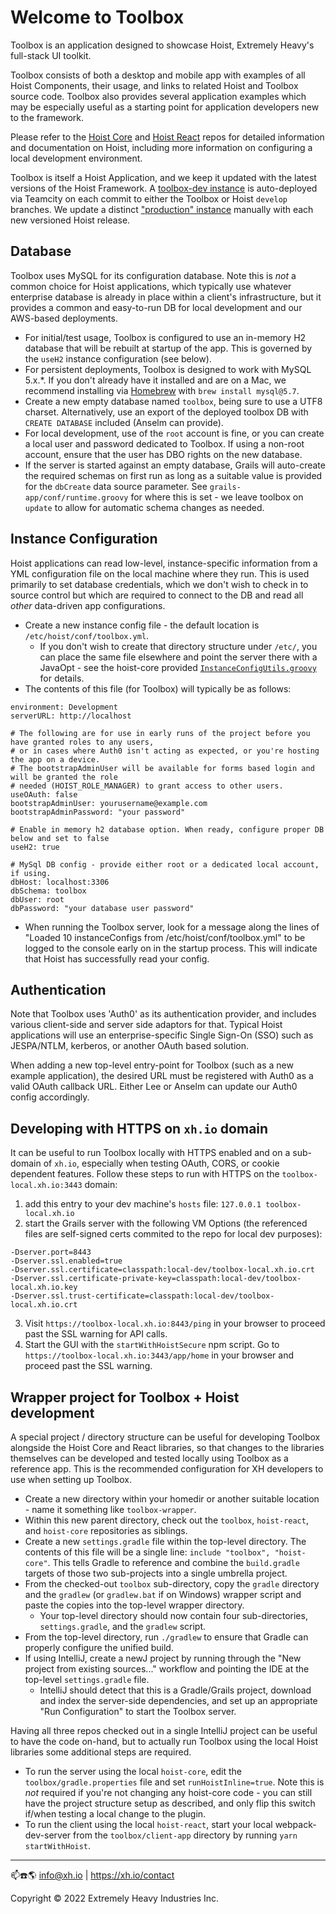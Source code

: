 # Welcome to Toolbox

Toolbox is an application designed to showcase Hoist, Extremely Heavy's full-stack UI toolkit.

Toolbox consists of both a desktop and mobile app with examples of all Hoist Components, their
usage, and links to related Hoist and Toolbox source code. Toolbox also provides several application
examples which may be especially useful as a starting point for application developers new to the
framework.

Please refer to the [Hoist Core](https://github.com/xh/hoist-core) and
[Hoist React](https://github.com/xh/hoist-react) repos for detailed information and documentation on
Hoist, including more information on configuring a local development environment.

Toolbox is itself a Hoist Application, and we keep it updated with the latest versions of the Hoist
Framework. A [toolbox-dev instance](https://toolbox-dev.xh.io) is auto-deployed via Teamcity on each
commit to either the Toolbox or Hoist `develop` branches. We update a distinct
["production" instance](https://toolbox.xh.io) manually with each new versioned Hoist release.

## Database

Toolbox uses MySQL for its configuration database. Note this is _not_ a common choice for Hoist
applications, which typically use whatever enterprise database is already in place within a client's
infrastructure, but it provides a common and easy-to-run DB for local development and our AWS-based
deployments.

* For initial/test usage, Toolbox is configured to  use an in-memory H2 database that will be 
  rebuilt at startup of the app. This is governed by the `useH2` instance configuration (see below).
* For persistent deployments, Toolbox is designed to work with MySQL 5.x.*.  If you don't already 
  have it installed and are on a Mac, we recommend installing via [Homebrew](https://brew.sh/) with 
 `brew install mysql@5.7`.
* Create a new empty database named `toolbox`, being sure to use a UTF8 charset. Alternatively, use
  an export of the deployed toolbox DB with `CREATE DATABASE` included (Anselm can provide).
* For local development, use of the `root` account is fine, or you can create a local user and
  password dedicated to Toolbox. If using a non-root account, ensure that the user has DBO rights on
  the new database.
* If the server is started against an empty database, Grails will auto-create the required schemas
  on first run as long as a suitable value is provided for the `dbCreate` data source parameter. See
  `grails-app/conf/runtime.groovy` for where this is set - we leave toolbox on `update` to allow for
  automatic schema changes as needed.

## Instance Configuration

Hoist applications can read low-level, instance-specific information from a YML configuration file
on the local machine where they run. This is used primarily to set database credentials, which we
don't wish to check in to source control but which are required to connect to the DB and read all
_other_ data-driven app configurations.

* Create a new instance config file - the default location is `/etc/hoist/conf/toolbox.yml`.
  * If you don't wish to create that directory structure under `/etc/`, you can place the same file
    elsewhere and point the server there with a JavaOpt - see the hoist-core provided
    [`InstanceConfigUtils.groovy`](https://github.com/xh/hoist-core/blob/develop/src/main/groovy/io/xh/hoist/util/InstanceConfigUtils.groovy)
    for details.
* The contents of this file (for Toolbox) will typically be as follows:

```
environment: Development
serverURL: http://localhost

# The following are for use in early runs of the project before you have granted roles to any users,
# or in cases where Auth0 isn't acting as expected, or you're hosting the app on a device. 
# The bootstrapAdminUser will be available for forms based login and will be granted the role 
# needed (HOIST_ROLE_MANAGER) to grant access to other users.
useOAuth: false
bootstrapAdminUser: yourusername@example.com
bootstrapAdminPassword: "your password"

# Enable in memory h2 database option. When ready, configure proper DB below and set to false
useH2: true

# MySql DB config - provide either root or a dedicated local account, if using.
dbHost: localhost:3306
dbSchema: toolbox
dbUser: root
dbPassword: "your database user password" 
```

* When running the Toolbox server, look for a message along the lines of "Loaded 10 instanceConfigs
  from /etc/hoist/conf/toolbox.yml" to be logged to the console early on in the startup process.
  This will indicate that Hoist has successfully read your config.

## Authentication

Note that Toolbox uses 'Auth0' as its authentication provider, and includes various client-side and
server side adaptors for that. Typical Hoist applications will use an enterprise-specific Single
Sign-On (SSO) such as JESPA/NTLM, kerberos, or another OAuth based solution.

When adding a new top-level entry-point for Toolbox (such as a new example application), the desired
URL must be registered with Auth0 as a valid OAuth callback URL. Either Lee or Anselm can update our
Auth0 config accordingly.

## Developing with HTTPS on `xh.io` domain

It can be useful to run Toolbox locally with HTTPS enabled and on a sub-domain of `xh.io`, 
especially when testing OAuth, CORS, or cookie dependent features. 
Follow these steps to run with HTTPS on the `toolbox-local.xh.io:3443` domain:
1. add this entry to your dev machine's `hosts` file: `127.0.0.1 toolbox-local.xh.io`
2. start the Grails server with the following VM Options (the referenced files are self-signed certs commited to the repo for local dev purposes):
```
-Dserver.port=8443
-Dserver.ssl.enabled=true
-Dserver.ssl.certificate=classpath:local-dev/toolbox-local.xh.io.crt
-Dserver.ssl.certificate-private-key=classpath:local-dev/toolbox-local.xh.io.key
-Dserver.ssl.trust-certificate=classpath:local-dev/toolbox-local.xh.io.crt
```
3. Visit `https://toolbox-local.xh.io:8443/ping` in your browser to proceed past the SSL warning 
  for API calls.
4. Start the GUI with the `startWithHoistSecure` npm script.  Go to `https://toolbox-local.xh.io:3443/app/home` 
   in your browser and proceed past the SSL warning.


## Wrapper project for Toolbox + Hoist development

A special project / directory structure can be useful for developing Toolbox alongside the Hoist
Core and React libraries, so that changes to the libraries themselves can be developed and tested
locally using Toolbox as a reference app. This is the recommended configuration for XH developers to
use when setting up Toolbox.

* Create a new directory within your homedir or another suitable location - name it something like
  `toolbox-wrapper`.
* Within this new parent directory, check out the `toolbox`, `hoist-react`, and `hoist-core`
  repositories as siblings.
* Create a new `settings.gradle` file within the top-level directory. The contents of this file will
  be a single line: `include "toolbox", "hoist-core"`. This tells Gradle to reference and combine
  the `build.gradle` targets of those two sub-projects into a single umbrella project.
* From the checked-out `toolbox` sub-directory, copy the `gradle` directory and the `gradlew` (or
  `gradlew.bat` if on Windows) wrapper script and paste the copies into the top-level wrapper
  directory.
  * Your top-level directory should now contain four sub-directories, `settings.gradle`, and the
    `gradlew` script.
* From the top-level directory, run `./gradlew` to ensure that Gradle can properly configure the
  unified build.
* If using IntelliJ, create a newJ project by running through the "New project from existing
  sources..." workflow and pointing the IDE at the top-level `settings.gradle` file.
  * IntelliJ should detect that this is a Gradle/Grails project, download and index the server-side
    dependencies, and set up an appropriate "Run Configuration" to start the Toolbox server.

Having all three repos checked out in a single IntelliJ project can be useful to have the code
on-hand, but to actually run Toolbox using the local Hoist libraries some additional steps are
required.

* To run the server using the local `hoist-core`, edit the `toolbox/gradle.properties` file and set
  `runHoistInline=true`. Note this is _not_ required if you're not changing any hoist-core code -
  you can still have the project structure setup as described, and only flip this switch if/when
  testing a local change to the plugin.
* To run the client using the local `hoist-react`, start your local webpack-dev-server from the
  `toolbox/client-app` directory by running `yarn startWithHoist`.

------------------------------------------

📫☎️🌎 info@xh.io | <https://xh.io/contact>

Copyright © 2022 Extremely Heavy Industries Inc.
